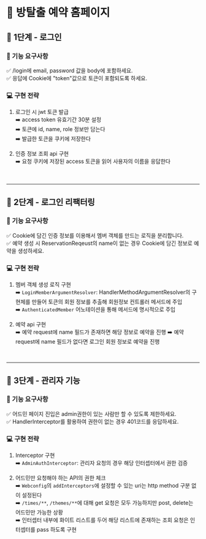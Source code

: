 # 🚪 방탈출 예약 홈페이지  

## 🚀 1단계 - 로그인

### 📝 기능 요구사항
✅ /login에 email, password 값을 body에 포함하세요.  
✅ 응답에 Cookie에 "token"값으로 토큰이 포함되도록 하세요.

### 💻 구현 전략

1. 로그인 시 jwt 토큰 발급   
   ➡️ access token 유효기간 30분 설정     
   ➡️ 토큰에 id, name, role 정보만 담는다  
   ➡️ 발급한 토큰을 쿠키에 저장한다


2. 인증 정보 조회 api 구현  
   ➡️ 요청 쿠키에 저장된 access 토큰을 읽어 사용자의 이름을 응답한다 

<br>

---


## 🚀 2단계 - 로그인 리팩터링

### 📝 기능 요구사항
✅ Cookie에 담긴 인증 정보를 이용해서 멤버 객체를 만드는 로직을 분리합니다.  
✅ 예약 생성 시 ReservationReqeust의 name이 없는 경우 Cookie에 담긴 정보로 예약을 생성하세요.

### 💻 구현 전략

1. 멤버 객체 생성 로직 구현    
   ➡️ `LoginMemberArgumentResolver`: HandlerMethodArgumentResolver의 구현체를 만들어 토큰의 회원 정보를 추출해 회원정보 컨트롤러 메서드에 주입      
   ➡️ `AuthenticatedMember` 어노테이션을 통해 메서드에 명시적으로 주입


2. 예약 api 구현  
   ➡️ 예약 request에 name 필드가 존재하면 해당 정보로 예약을 진행
   ➡️ 예약 request에 name 필드가 없다면 로그인 회원 정보로 예약을 진행

<br>


---


## 🚀 3단계 - 관리자 기능

### 📝 기능 요구사항
✅ 어드민 페이지 진입은 admin권한이 있는 사람만 할 수 있도록 제한하세요.  
✅ HandlerInterceptor를 활용하여 권한이 없는 경우 401코드를 응답하세요.

### 💻 구현 전략

1. Interceptor 구현    
   ➡️ `AdminAuthInterceptor`: 관리자 요청의 경우 해당 인터셉터에서 권한 검증      


2. 어드민만 요청해야 하는 API의 권한 체크  
  ➡️ `Webconfig`의 `addInterceptors`에 설정할 수 있는 uri는 http method 구분 없이 설정된다  
  ➡️ `/times/**`, `/themes/**`에 대해 get 요청은 모두 가능하지만 post, delete는 어드민만 가능한 상황    
  ➡️ 인터셉터 내부에 화이트 리스트를 두어 해당 리스트에 존재하는 조회 요청은 인터셉터를 pass 하도록 구현  



<br>
